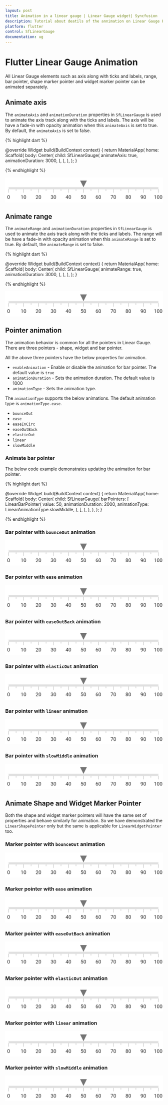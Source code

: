 ```yaml
---
layout: post
title: Animation in a linear gauge | Linear Gauge widget| Syncfusion
description: Tutorial about deatils of the annimation on Linear Gauge Flutter widget | Flutter Linear Gauge widget documentation|
platform: flutter
control: SfLinearGauge
documentation: ug
---
```


# Flutter Linear Gauge Animation

All Linear Gauge elements such as axis along with ticks and labels, range, bar pointer, shape marker pointer and widget marker pointer can be animated separately. 

## Animate axis

The `animateAxis` and `animationDuration` properties in `SfLinearGauge` is used to  animate the axis track along with the ticks and labels. The axis will be have a fade-in with opacity animation when this `animateAxis` is set to true. By default, the `animateAxis` is set to false. 

{% highlight dart %}

  @override
  Widget build(BuildContext context) {
    return MaterialApp(
      home: Scaffold(
        body: Center(
          child: SfLinearGauge(
            animateAxis: true,
            animationDuration: 3000,
          ),
        ),
      ),
    );
  }

{% endhighlight %}

![shape pointer in linear gauge](images/getting-started/add_shape_pointer.png)

## Animate range

The `animateRange` and `animationDuration` properties in `SfLinearGauge` is used to  animate the axis track along with the ticks and labels. The range will be have a fade-in with opacity animation when this `animateRange` is set to true. By default, the `animateRange` is set to false. 

{% highlight dart %}

  @override
  Widget build(BuildContext context) {
    return MaterialApp(
      home: Scaffold(
        body: Center(
          child: SfLinearGauge(
            animateRange: true,
            animationDuration: 3000,
          ),
        ),
      ),
    );
  }

  {% endhighlight %}

![shape pointer in linear gauge](images/getting-started/add_shape_pointer.png)

## Pointer animation

The animation behavior is common for all the pointers in Linear Gauge. There are three pointers - shape, widget and bar pointer. 

All the above three pointers have the below properties for animation. 

*  `enableAnimation` - Enable or disable the animation for bar pointer. The default value is `true`
*  `animationDuration` - Sets the animation duration. The default value is 1000
*  `animationType` - Sets the animation type. 

The `animationType` supports the below animations. The default animation type is `animationType.ease`.

* `bounceOut`
* `ease`
* `easeInCirc`
* `easeOutBack`
* `elasticOut`
* `linear`
* `slowMiddle`

### Animate bar pointer

The below code example demonstrates updating the animation for bar pointer.

{% highlight dart %} 

  @override
  Widget build(BuildContext context) {
    return MaterialApp(
      home: Scaffold(
        body: Center(
          child: SfLinearGauge(
            barPointers: [
              LinearBarPointer(
                value: 50,
                animationDuration: 2000,
                animationType: LinearAnimationType.slowMiddle,
              ),
            ],
          ),
        ),
      ),
    );
  }

{% endhighlight %}

### Bar pointer with `bounceOut` animation

![shape pointer in linear gauge](images/getting-started/add_shape_pointer.png)

### Bar pointer with `ease` animation

![shape pointer in linear gauge](images/getting-started/add_shape_pointer.png)

### Bar pointer with `easeOutBack` animation

![shape pointer in linear gauge](images/getting-started/add_shape_pointer.png)

### Bar pointer with `elasticOut` animation

![shape pointer in linear gauge](images/getting-started/add_shape_pointer.png)

### Bar pointer with `linear` animation

![shape pointer in linear gauge](images/getting-started/add_shape_pointer.png)

### Bar pointer with `slowMiddle` animation

![shape pointer in linear gauge](images/getting-started/add_shape_pointer.png)

## Animate Shape and Widget Marker Pointer

Both the shape and widget marker pointers will have the same set of properties and behave similarly for animation. So we have demonstrated the `LinearShapePointer` only but the same is applicable for `LinearWidgetPointer` too. 

### Marker pointer with `bounceOut` animation

![shape pointer in linear gauge](images/getting-started/add_shape_pointer.png)

### Marker pointer with `ease` animation

![shape pointer in linear gauge](images/getting-started/add_shape_pointer.png)

### Marker pointer with `easeOutBack` animation

![shape pointer in linear gauge](images/getting-started/add_shape_pointer.png)

### Marker pointer with `elasticOut` animation

![shape pointer in linear gauge](images/getting-started/add_shape_pointer.png)

### Marker pointer with `linear` animation

![shape pointer in linear gauge](images/getting-started/add_shape_pointer.png)

### Marker pointer with `slowMiddle` animation

![shape pointer in linear gauge](images/getting-started/add_shape_pointer.png)






